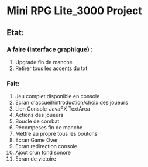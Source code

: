 # Mini RPG Lite_3000 Project

## Etat:

### A faire (Interface graphique) :


1) Upgrade fin de manche
3) Retirer tous les accents du txt

### Fait:
1) Jeu complet disponible en console
2) Ecran d'accueil/introduction/choix des joueurs
3) Lien Console-JavaFX TextArea
4) Actions des joueurs
5) Boucle de combat
6)  Récompeses fin de manche
7) Mettre au propre tous les boutons
8) Ecran Game Over
9) Ecran redirection console
10) Ajout d'un fond sonore
11) Ecran de victoire